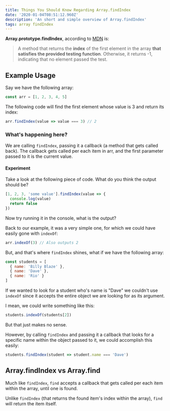 ```yaml
---
title: Things You Should Know Regarding Array.findIndex
date: '2020-01-04T08:51:12.960Z'
description: 'An short and simple overview of Array.findIndex'
tags: array findIndex
---
```


**Array.prototype.findIndex**, according to [MDN](https://developer.mozilla.org/en-US/docs/Web/JavaScript/Reference/Global_Objects/Array/findIndex) is:

> A method that returns the **index** of the first element in the array **that satisfies the provided testing function**. Otherwise, it returns -1, indicating that no element passed the test.

## Example Usage

Say we have the following array:

```js
const arr = [1, 2, 3, 4, 5]
```

The following code will find the first element whose value is 3 and return its index:

```js
arr.findIndex(value => value === 3) // 2
```

### What's happening here?

We are calling `findIndex`, passing it a callback (a method that gets called back).
The callback gets called per each item in arr, and the first parameter passed to it is the current value.

#### Experiment

Take a look at the following piece of code. What do you think the output should be?

<!-- prettier-ignore -->
```js
[1, 2, 3, 'some value'].findIndex(value => {
  console.log(value)
  return false
})
```

Now try running it in the console, what is the output?

Back to our example, it was a very simple one, for which we could have easily gone with `indexOf`:

```js
arr.indexOf(3) // Also outputs 2
```

But, and that's where `findIndex` shines, what if we have the following array:

<!-- prettier-ignore -->
```js
const students = [
  { name: 'Billy Blaze' },
  { name: 'Dave' },
  { name: 'Rio' }
]
```

If we wanted to look for a student who's name is "Dave" we couldn't use `indexOf` since it accepts the entire object we are looking for as its argument.

I mean, we could write something like this:

```js
students.indexOf(students[2])
```

But that just makes no sense.

However, by calling `findIndex` and passing it a callback that looks for a specific name within the object passed to it, we could accomplish this easily:

```js
students.findIndex(student => student.name === 'Dave')
```

## Array.findIndex vs Array.find

Much like `findIndex`, `find` accepts a callback that gets called per each item within the array, until one is found.

Unlike `findIndex` (that returns the found item's index within the array), `find` will return the item itself.
